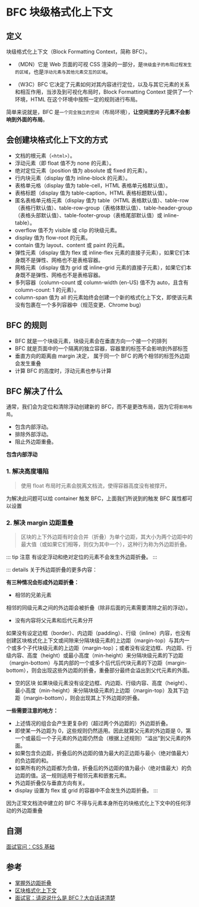 # BFC 块级格式化上下文

## 定义

块级格式化上下文（Block Formatting Context，简称 BFC）。

- （MDN）它是 Web 页面的可视 CSS 渲染的一部分，是`块级盒子的布局过程发生的区域`，也是`浮动元素与其他元素交互的区域`。

- （W3C）BFC 它决定了元素如何对其内容进行定位，以及与其它元素的关系和相互作用，当涉及到可视化布局时，Block Formatting Context 提供了一个环境，HTML 在这个环境中按照一定的规则进行布局。

简单来说就是，BFC 是`一个完全独立的空间`（布局环境），**让空间里的子元素不会影响到外面的布局**。

## 会创建块格式化上下文的方式

- 文档的根元素（`<html>`）。
- 浮动元素（即 float 值不为 none 的元素）。
- 绝对定位元素（position 值为 absolute 或 fixed 的元素）。
- 行内块元素（display 值为 inline-block 的元素）。
- 表格单元格（display 值为 table-cell，HTML 表格单元格默认值）。
- 表格标题（display 值为 table-caption，HTML 表格标题默认值）。
- 匿名表格单元格元素（display 值为 table（HTML 表格默认值）、table-row（表格行默认值）、table-row-group（表格体默认值）、table-header-group（表格头部默认值）、table-footer-group（表格尾部默认值）或 inline-table）。
- overflow 值不为 visible 或 clip 的块级元素。
- display 值为 flow-root 的元素。
- contain 值为 layout、content 或 paint 的元素。
- 弹性元素（display 值为 flex 或 inline-flex 元素的直接子元素），如果它们本身既不是弹性、网格也不是表格容器。
- 网格元素（display 值为 grid 或 inline-grid 元素的直接子元素），如果它们本身既不是弹性、网格也不是表格容器。
- 多列容器（column-count 或 column-width (en-US) 值不为 auto，且含有 column-count: 1 的元素）。
- column-span 值为 all 的元素始终会创建一个新的格式化上下文，即使该元素没有包裹在一个多列容器中（规范变更、Chrome bug）

## BFC 的规则

- BFC 就是一个块级元素，块级元素会在垂直方向一个接一个的排列
- BFC 就是页面中的一个隔离的独立容器，容器里的标签不会影响到外部标签
- 垂直方向的距离由 margin 决定， 属于同一个 BFC 的两个相邻的标签外边距会发生重叠
- 计算 BFC 的高度时，浮动元素也参与计算

## BFC 解决了什么

通常，我们会为定位和清除浮动创建新的 BFC，而不是更改布局，因为它将`影响布局`。

- 包含内部浮动。
- 排除外部浮动。
- 阻止外边距重叠。

**包含内部浮动**

### 1. 解决高度塌陷

> 使用 float 布局时元素会脱离文档流，使得容器高度没有被撑开。

为解决此问题可以给 container 触发 BFC，上面我们所说到的触发 BFC 属性都可以设置

### 2. 解决 margin 边距重叠

> 区块的上下外边距有时会合并（折叠）为单个边距，其大小为两个边距中的最大值（或如果它们相等，则仅为其中一个），这种行为称为外边距折叠。

::: tip 注意
有设定浮动和绝对定位的元素不会发生外边距折叠。
:::

::: details 关于外边距折叠的更多内容：

**有三种情况会形成外边距折叠：**

- 相邻的兄弟元素

相邻的同级元素之间的外边距会被折叠（除非后面的元素需要清除之前的浮动）。

- 没有内容将父元素和后代元素分开

如果没有设定边框（border）、内边距（padding）、行级（inline）内容，也没有创建区块格式化上下文或间隙来分隔块级元素的上边距（margin-top）与其内一个或多个子代块级元素的上边距（margin-top）；或者没有设定边框、内边距、行级内容、高度（height）或最小高度（min-height）来分隔块级元素的下边距（margin-bottom）与其内部的一个或多个后代后代块元素的下边距（margin-bottom），则会出现这些外边距的折叠，重叠部分最终会溢出到父代元素的外面。

- 空的区块
  如果块级元素没有设定边框、内边距、行级内容、高度（height）、最小高度（min-height）来分隔块级元素的上边距（margin-top）及其下边距（margin-bottom），则会出现其上下外边距的折叠。

**一些需要注意的地方：**

- 上述情况的组合会产生更复杂的（超过两个外边距的）外边距折叠。
- 即使某一外边距为 0，这些规则仍然适用。因此就算父元素的外边距是 0，第一个或最后一个子元素的外边距仍然会（根据上述规则）“溢出”到父元素的外面。
- 如果包含负边距，折叠后的外边距的值为最大的正边距与最小（绝对值最大）的负边距的和。
- 如果所有的外边距都为负值，折叠后的外边距的值为最小（绝对值最大）的负边距的值。这一规则适用于相邻元素和嵌套元素。
- 外边距折叠仅与垂直方向有关。
- display 设置为 flex 或 grid 的容器中不会发生外边距折叠。
  :::

因为正常文档流中建立的 BFC 不得与元素本身所在的块格式化上下文中的任何浮动的外边距重叠

## 自测

[面试官问：CSS 基础](../../%E9%9D%A2%E8%AF%95%E5%AE%98%E9%97%AE/01htmlcss/q_css_1-base.md)

## 参考

- [掌握外边距折叠](https://developer.mozilla.org/zh-CN/docs/Web/CSS/CSS_box_model/Mastering_margin_collapsing)
- [区块格式化上下文](https://developer.mozilla.org/zh-CN/docs/Web/CSS/CSS_display/Block_formatting_context)
- [面试官：请说说什么是 BFC？大白话讲清楚](https://juejin.cn/post/6950082193632788493)
